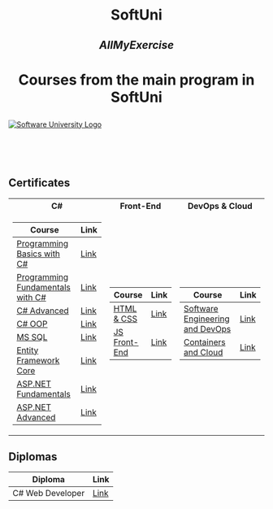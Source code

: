 # <p align="center"> SoftUni </p>
## <p align="center"> *AllMyExercise* </p>

# <p align="center"> Courses from the main program in SoftUni </p>

<a href="https://softuni.bg/trainings/courses" rel="Courses"><img src="https://softuni.bg/content/images/svg-logos/software-university-logo.svg?sanitize=true" alt="Software University Logo"></a>

<br/>
<br/>
<br/>

<h2> Certificates </h2>

<table>

<tr>
  <th> C# </th>
  <th> Front-End </th>
  <th> DevOps & Cloud </th>
  
</tr>

<tr>
<td>

| **Course**                                                            | **Link**                                                   |
| --------------------------------------------------------------------- | ---------------------------------------------------------- |
| <a href="https://softuni.bg/trainings/3867/programming-basics-with-csharp-september-2022" > Programming Basics with C# </a>         | <a href="https://softuni.bg/certificates/details/143662/e1f15e75"> Link</a> |
| <a href="https://softuni.bg/trainings/3836/programming-fundamentals-with-csharp-september-2022"> Programming Fundamentals with C# </a> | <a href="https://softuni.bg/certificates/details/151789/bc29bef1"> Link</a> |
| <a href="https://softuni.bg/trainings/3957/csharp-advanced-january-2023"> C# Advanced </a>                                             | <a href="https://softuni.bg/certificates/details/158110/a859b5fa"> Link</a> |
| <a href="https://softuni.bg/trainings/3958/csharp-oop-february-2023"> C# OOP </a>                                                      | <a href="https://softuni.bg/certificates/details/168808/8729c778"> Link</a> |
| <a href="https://softuni.bg/trainings/4182/ms-sql-september-2023"> MS SQL </a>                         | <a href="https://softuni.bg/certificates/details/185889/d40eb039"> Link</a> |
| <a href="https://softuni.bg/trainings/4234/entity-framework-core-october-2023"> Entity Framework Core </a>                         | <a href="https://softuni.bg/certificates/details/194164/16a25706"> Link</a> |
| <a href="https://softuni.bg/trainings/4367/asp-net-fundamentals-january-2024"> ASP.NET Fundamentals </a>                                     | <a href="https://softuni.bg/certificates/details/206693/3d33e8c5"> Link</a> |
| <a href="https://softuni.bg/trainings/4369/asp-net-advanced-february-2024"> ASP.NET Advanced </a>                                          | <a href="https://softuni.bg/certificates/details/214157/4d9ef0da"> Link</a> |

</td>
<td>

| **Course**                                                                                  | **Link**                                                                    |
| ------------------------------------------------------------------------------------------- | --------------------------------------------------------------------------- |
| <a href="https://softuni.bg/trainings/4114/html-and-css-may-2023"> HTML & CSS </a>          | <a href="https://softuni.bg/certificates/details/174728/b3a58f9f"> Link </a> |
| <a href="https://softuni.bg/trainings/4716/js-front-end-october-2024"> JS Front-End </a> | <a href="https://softuni.bg/certificates/details/232342/01655e72"> Link </a> |

</td>

<td>

| **Course**                                                                               | **Link**                                                                    |
| ---------------------------------------------------------------------------------------- | --------------------------------------------------------------------------- |
| <a href="https://softuni.bg/trainings/4525/software-engineering-and-devops-may-2024"> Software Engineering and DevOps </a> | <a href="https://softuni.bg/certificates/details/219680/486cccd3"> Link </a> |
| <a href="https://softuni.bg/trainings/4524/containers-and-cloud-july-2024"> Containers and Cloud </a>          | <a href="https://softuni.bg/certificates/details/224719/9a7b43de"> Link </a> |

</td>
</tr>

</table>

<h2> Diplomas </h2>

<td>

| **Diploma**      | **Link**                                                                    |
| ---------------- | --------------------------------------------------------------------------- |
| C# Web Developer | <a href="https://softuni.bg/certificates/details/234872/33620e90"> Link </a> |

</td>
